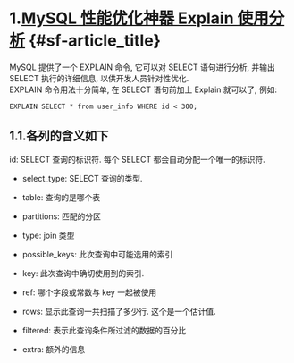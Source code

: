 # 1.[MySQL 性能优化神器 Explain 使用分析](https://segmentfault.com/a/1190000008131735) {#sf-article_title}

MySQL 提供了一个 EXPLAIN 命令, 它可以对 SELECT 语句进行分析, 并输出 SELECT 执行的详细信息, 以供开发人员针对性优化.  
EXPLAIN 命令用法十分简单, 在 SELECT 语句前加上 Explain 就可以了, 例如:

```
EXPLAIN SELECT * from user_info WHERE id < 300;
```

## 1.1.各列的含义如下

id: SELECT 查询的标识符. 每个 SELECT 都会自动分配一个唯一的标识符.

* select\_type: SELECT 查询的类型.

* table: 查询的是哪个表

* partitions: 匹配的分区

* type: join 类型

* possible\_keys: 此次查询中可能选用的索引

* key: 此次查询中确切使用到的索引.

* ref: 哪个字段或常数与 key 一起被使用

* rows: 显示此查询一共扫描了多少行. 这个是一个估计值.

* filtered: 表示此查询条件所过滤的数据的百分比

* extra: 额外的信息



